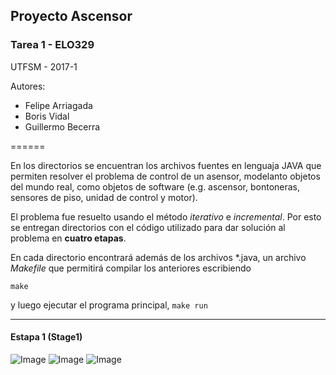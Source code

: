 ## Proyecto Ascensor
### Tarea 1 - ELO329

UTFSM - 2017-1

Autores:
* Felipe Arriagada
* Boris Vidal
* Guillermo Becerra

======

En los directorios se encuentran los archivos fuentes en lenguaja JAVA que permiten resolver el problema de control de un asensor, modelanto objetos del mundo real, como objetos de software (e.g. ascensor, bontoneras, sensores de piso, unidad de control y motor).

El problema fue resuelto usando el método *iterativo* e *incremental*. Por esto se entregan directorios con el código utilizado para dar solución al problema en __cuatro etapas__. 

En cada directorio encontrará además de los archivos *.java, un archivo _Makefile_ que permitirá compilar los anteriores escribiendo 
```
make
```
y luego ejecutar el programa principal, ``` make run ```


------

#### Estapa 1 (Stage1)



![Image](http://profesores.elo.utfsm.cl/~agv/elo329/1s17/Assignments/T1/source/stage1/ClassDiagram.png)
![Image](http://profesores.elo.utfsm.cl/~agv/elo329/1s17/Assignments/T1/source/stage2/classDiagram.png)
![Image](http://profesores.elo.utfsm.cl/~agv/elo329/1s17/Assignments/T1/source/stage3/Stage3ClassDiagram.png)



